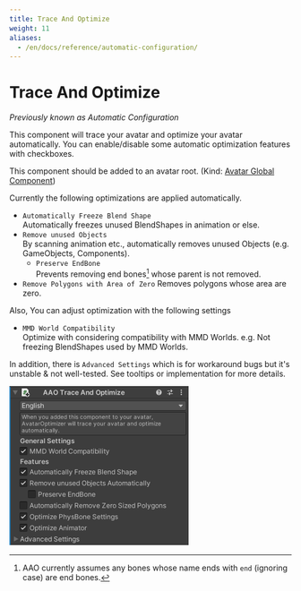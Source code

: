 ```yaml
---
title: Trace And Optimize
weight: 11
aliases:
  - /en/docs/reference/automatic-configuration/
---
```


# Trace And Optimize

<i>Previously known as Automatic Configuration</i>

This component will trace your avatar and optimize your avatar automatically.
You can enable/disable some automatic optimization features with checkboxes.

This component should be added to an avatar root. (Kind: [Avatar Global Component](../../component-kind/avatar-global-components))

Currently the following optimizations are applied automatically.
- `Automatically Freeze Blend Shape`  
  Automatically freezes unused BlendShapes in animation or else.
- `Remove unused Objects`  
  By scanning animation etc., automatically removes unused Objects (e.g. GameObjects, Components).
  - `Preserve EndBone`  
    Prevents removing end bones[^endbone] whose parent is not removed.
- `Remove Polygons with Area of Zero`
  Removes polygons whose area are zero.

Also, You can adjust optimization with the following settings
- `MMD World Compatibility`  
  Optimize with considering compatibility with MMD Worlds. e.g. Not freezing BlendShapes used by MMD Worlds.

In addition, there is `Advanced Settings` which is for workaround bugs but it's unstable & not well-tested.
See tooltips or implementation for more details.

![component.png](component.png)

[^endbone]: AAO currently assumes any bones whose name ends with `end` (ignoring case) are end bones.
